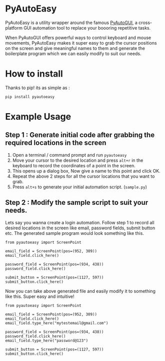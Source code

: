PyAutoEasy
=========

PyAutoEasy is a utility wrapper around the famous [PyAutoGUI](https://pypi.org/project/PyAutoGUI/), a cross-platform GUI automation tool to replace your boooring repetitive tasks. 

When PyAutoGUI offers powerful ways to control keyboard and mouse movements, PyAutoEasy makes it super easy to grab the cursor positions on the screen and give meaningful names to them and generate the boilerplate program which we can easily modify to suit our needs. 


How to install
============
Thanks to pip! its as simple as :

`pip install pyautoeasy`


Example Usage
=============

Step 1 : Generate initial code after grabbing the required locations in the screen
--------------------------
1. Open a terminal / command prompt and run `pyautoeasy`
2. Move your cursor to the desired location and press `alt+r` in the keyboard to record the coordinates of a point in the screen.
3. This opens up a dialog box, Now give a name to this point and click OK.
4. Repeat the above 2 steps for all the cursor locations that you want to grab.
5. Press `alt+s` to generate your initial automation script. (`sample.py`)

Step 2 : Modify the sample script to suit your needs.
--------------------------
Lets say you wanna create a login automation. Follow step 1 to record all desired locations in the screen like email, password fields, submit button etc.
The generated sample program would look something like this. 
```
from pyautoeasy import ScreenPoint

email_field = ScreenPoint(pos=(952, 309))
email_field.click_here()

password_field = ScreenPoint(pos=(934, 438))
password_field.click_here()

submit_button = ScreenPoint(pos=(1127, 597))
submit_button.click_here()
```
Now you can take above generated file and easily modify it to something like this. Super easy and intuitive!

```
from pyautoeasy import ScreenPoint

email_field = ScreenPoint(pos=(952, 309))
email_field.click_here()
email_field.type_here("mytestemail@gmail.com")

password_field = ScreenPoint(pos=(934, 438))
password_field.click_here()
email_field.type_here("password@123")

submit_button = ScreenPoint(pos=(1127, 597))
submit_button.click_here()
```

